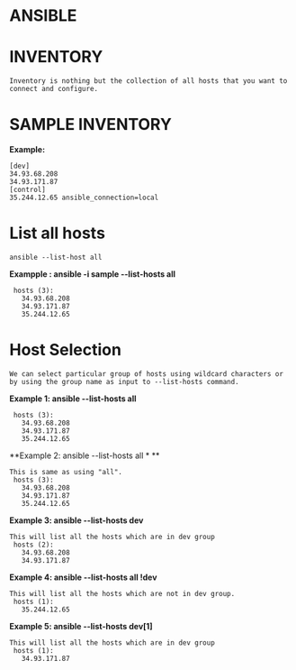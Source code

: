 # ANSIBLE

# INVENTORY
```
Inventory is nothing but the collection of all hosts that you want to connect and configure.
```

# SAMPLE INVENTORY
**Example:**
```
[dev]
34.93.68.208
34.93.171.87
[control]
35.244.12.65 ansible_connection=local
```

# List all hosts
```ansible --list-host all```

**Exampple : ansible -i sample --list-hosts all**
 ```
  hosts (3):
    34.93.68.208
    34.93.171.87
    35.244.12.65
```

# Host Selection
```
We can select particular group of hosts using wildcard characters or by using the group name as input to --list-hosts command.
```
**Example 1: ansible --list-hosts all**
 ```
  hosts (3):
    34.93.68.208
    34.93.171.87
    35.244.12.65
```
**Example 2: ansible --list-hosts all * **
 ```
 This is same as using "all".
  hosts (3):
    34.93.68.208
    34.93.171.87
    35.244.12.65
```
**Example 3: ansible --list-hosts dev**
 ```
 This will list all the hosts which are in dev group
  hosts (2):
    34.93.68.208
    34.93.171.87
```
**Example 4: ansible --list-hosts all !dev**
 ```
 This will list all the hosts which are not in dev group.
  hosts (1):
    35.244.12.65
```
**Example 5: ansible --list-hosts dev[1]**
 ```
 This will list all the hosts which are in dev group
  hosts (1):
    34.93.171.87
```

